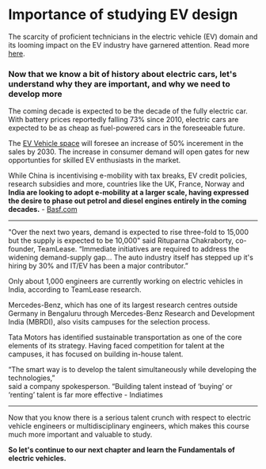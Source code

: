 # **Importance of studying EV design**

The scarcity of proficient technicians in the electric vehicle (EV) domain and its looming impact on the EV industry have garnered attention.  Read more [here](https://www.fleetnews.co.uk/news/environment/2015/12/02/skills-shortage-means-government-ev-plans-could-fail-warns-imi).

### Now that we know a bit of history about electric cars, let's understand why they are important, and why we need to develop more

The coming decade is expected to be the decade of the fully electric car. With battery prices reportedly falling 73% since 2010, electric cars are expected to be as cheap as fuel-powered cars in the foreseeable future. 

The [EV Vehicle space](https://www.bls.gov/opub/btn/volume-12/charging-into-the-future-the-transition-to-electric-vehicles.htm) will foresee an increase of 50% incerement in the sales by 2030. The increase in consumer demand will open gates for new opportunties for skilled EV enthusiasts in the market.

While China is incentivising e-mobility with tax breaks, EV credit policies, research subsidies and more, countries like the UK, France, Norway and **India are looking to adopt e-mobility at a larger scale, having expressed the desire to phase out petrol and diesel engines entirely in the coming decades.** - [Basf.com](https://www.basf.com/in/en/who-we-are/sustainability/future-perfect/stories/India-s-automotive-future-looks-electric.html#:~:text=On%20the%20economic%20front%2C%20large,owner%20save%20up%20to%20Rs.)

------

"Over the next two years, demand is expected to rise three-fold to 15,000 but the supply is expected to be 10,000" said Rituparna Chakraborty, co-founder, TeamLease. “Immediate initiatives are required to address the widening demand-supply gap… The auto industry itself has stepped up it's hiring by 30% and IT/EV has been a major contributor.”

Only about 1,000 engineers are currently working on electric vehicles in India, according to TeamLease research. 

Mercedes-Benz, which has one of its largest research centres outside Germany in Bengaluru through Mercedes-Benz Research and Development India (MBRDI), also visits campuses for the selection process.

Tata Motors has identified sustainable transportation as one of the core elements of its strategy. Having faced competition for talent at the campuses, it has focused on building in-house talent.

“The smart way is to develop the talent simultaneously while developing the technologies,”  
said a company spokesperson. “Building talent instead of ‘buying’ or ‘renting’ talent is far more effective - Indiatimes

----
Now that you know there is a serious talent crunch with respect to electric vehicle engineers or multidisciplinary engineers, which makes this course much more important and valuable to study. 

**So let's continue to our next chapter and learn the Fundamentals of electric vehicles.**